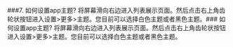 ###7. 如何设置app主题?
将屏幕滑向右边进入列表展示页面。然后点击右上角齿轮状按钮进入设置>更多>主题。您目前可以选择白色主题或者黑色主题。###  如何设置app主题?
将屏幕滑向右边进入列表展示页面。然后点击右上角齿轮状按钮进入设置>更多>主题。您目前可以选择白色主题或者黑色主题。
